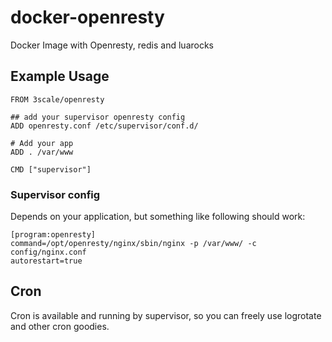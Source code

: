 docker-openresty
================

Docker Image with Openresty, redis and luarocks


## Example Usage

```
FROM 3scale/openresty

## add your supervisor openresty config
ADD openresty.conf /etc/supervisor/conf.d/

# Add your app
ADD . /var/www

CMD ["supervisor"]
```

### Supervisor config
Depends on your application, but something like following should work:

```
[program:openresty]
command=/opt/openresty/nginx/sbin/nginx -p /var/www/ -c config/nginx.conf
autorestart=true
```

## Cron
Cron is available and running by supervisor, so you can freely use logrotate and other cron goodies.

